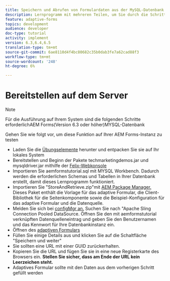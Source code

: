 ```yaml
---
title: Speichern und Abrufen von Formulardaten aus der MySQL-Datenbank
description: Lernprogramm mit mehreren Teilen, um Sie durch die Schritte zum Speichern und Abrufen von Formulardaten zu führen
feature: adaptive-forms
topics: development
audience: developer
doc-type: tutorial
activity: implement
version: 6.3,6.4,6.5
translation-type: tm+mt
source-git-commit: 6ae8110d4f4bc80682c35b0dab3fe7a62cad88f3
workflow-type: tm+mt
source-wordcount: '248'
ht-degree: 6%

---
```



# Bereitstellen auf dem Server

>[!NOTE]
Für die Ausführung auf Ihrem System sind die folgenden Schritte erforderlichAEM Forms(Version 6.3 oder höher)MYSQL-Datenbank

Gehen Sie wie folgt vor, um diese Funktion auf Ihrer AEM Forms-Instanz zu testen

* Laden Sie die [Übungselemente](assets/store-retrieve-form-data.zip) herunter und entpacken Sie sie auf Ihr lokales System
* Bereitstellen und Beginn der Pakete techmarketingdemos.jar und mysqldriver.jar mithilfe der [Felix-Webkonsole](http://localhost:4502/system/console/configMgr)
* Importieren Sie aemformstutorial.sql mit MYSQL Workbench. Dadurch werden die erforderlichen Schemas und Tabellen in Ihrer Datenbank erstellt, damit dieses Lernprogramm funktioniert.
* Importieren Sie &quot;StoreAndRetrieve.zip&quot;mit [AEM Package Manager.](http://localhost:4502/crx/packmgr/index.jsp) Dieses Paket enthält die Vorlage für das adaptive Formular, die Client-Bibliothek für die Seitenkomponente sowie die Beispiel-Konfiguration für das adaptive Formular und die Datenquelle.
* Melden Sie sich bei [configMgr an.](http://localhost:4502/system/console/configMgr) Suchen Sie nach &quot;Apache Sling Connection Pooled DataSource. Öffnen Sie den mit aemformstutorial verknüpften Datenquelleneintrag und geben Sie den Benutzernamen und das Kennwort für Ihre Datenbankinstanz ein.
* Öffnen des [adaptiven Formulars](http://localhost:4502/content/dam/formsanddocuments/demostoreandretrieveformdata/jcr:content?wcmmode=disabled)
* Füllen Sie einige Details aus und klicken Sie auf die Schaltfläche &quot;Speichern und weiter&quot;
* Sie sollten eine URL mit einer GUID zurückerhalten.
* Kopieren Sie die URL und fügen Sie sie in eine neue Registerkarte des Browsers ein. **Stellen Sie sicher, dass am Ende der URL kein Leerzeichen steht.**
* Adaptives Formular sollte mit den Daten aus dem vorherigen Schritt gefüllt werden
